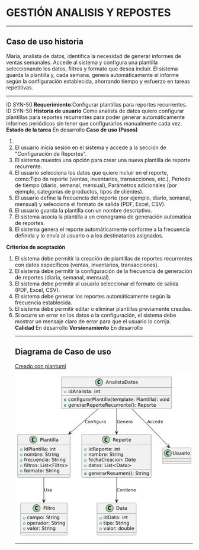 # GESTIÓN ANALISIS Y REPOSTES 

------

## Caso de uso historia 
María, analista de datos, identifica la necesidad de generar informes de ventas semanales. Accede al sistema y configura una plantilla seleccionando los datos, filtros y formato que desea incluir. El sistema guarda la plantilla y, cada semana, genera automáticamente el informe según la configuración establecida, ahorrando tiempo y esfuerzo en tareas repetitivas.

---

  <tr class="idtext principal">
    <td>ID SYN-50</td>
  </tr>
  <tr class="single text">
    <td><strong>Requerimiento</strong>:Configurar plantillas para reportes recurrentes. ID SYN-50</td>
  </tr>
  <tr class="single gray">
    <td><strong>Historia de usuario</strong></td>
  </tr>
  <tr class="single text">
    <td>Como analista de datos quiero configurar plantillas para reportes recurrentes para poder generar automáticamente informes periódicos sin tener que configurarlos manualmente cada vez.
</td>
  </tr>
  <tr class="duo">
    <th class="gray"><strong>Estado de la tarea</strong></th>
    <th>En desarrollo</th>
  </tr>
  <tr class="single gray">
    <td><strong>Caso de uso (Pasos)</strong></td>
  </tr>
  <tr class="single text">
    <td>
        <ol>
            <li>
             <li>El usuario inicia sesión en el sistema y accede a la sección de "Configuración de Reportes".</li>
            <li>El sistema muestra una opción para crear una nueva plantilla de reporte recurrente.</li>
            <li>El usuario selecciona los datos que quiere incluir en el reporte, como:Tipo de reporte (ventas, inventarios, transacciones, etc.), Período de tiempo (diario, semanal, mensual), Parámetros adicionales (por ejemplo, categorías de productos, tipos de clientes).</li>
            <li>El usuario define la frecuencia del reporte (por ejemplo, diario, semanal, mensual) y selecciona el formato de salida (PDF, Excel, CSV).</li>
            <li>El usuario guarda la plantilla con un nombre descriptivo.</li>
            <li>El sistema asocia la plantilla a un cronograma de generación automática de reportes.</li>
            <li>El sistema genera el reporte automáticamente conforme a la frecuencia definida y lo envía al usuario o a los destinatarios asignados.</li>
          </ol>
   </td>
  </tr>
  <tr class="single gray">
    <td><strong>Criterios de aceptación</strong></td>
  </tr>
  <tr class="single text">
    <td>
        <ol>
              <li>El sistema debe permitir la creación de plantillas de reportes recurrentes con datos específicos (ventas, inventarios, transacciones).</li>
              <li>El sistema debe permitir la configuración de la frecuencia de generación de reportes (diaria, semanal, mensual).</li>
              <li>El sistema debe permitir al usuario seleccionar el formato de salida (PDF, Excel, CSV).</li>
              <li>El sistema debe generar los reportes automáticamente según la frecuencia establecida.</li>
              <li>El sistema debe permitir editar o eliminar plantillas previamente creadas.</li>
              <li>Si ocurre un error en los datos o la configuración, el sistema debe mostrar un mensaje claro de error para que el usuario lo corrija.</li>
 <tr class="duo">
    <th class="gray"><strong>Calidad</strong></th>
    <th>En desarrollo</th>
  </tr>
  <tr class="duo">
    <th class="gray"><strong>Versionamiento</strong></th>
    <th>En desarrollo</th>
  </tr>
</table>


---
## Diagrama de Caso de uso
[Creado con plantuml](https://plantuml.com/es/)

![Image title](./assets/images/syn-52.png)

---